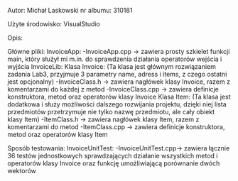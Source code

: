 Autor: Michał Laskowski nr albumu: 310181

Użyte środowisko: VisualStudio

Opis:

Główne pliki:
    InvoiceApp:
        -InvoiceApp.cpp     -> zawiera prosty szkielet funkcji main, który służył mi m.in. do sprawdzenia działania operatorów wejścia i wyjścia
    InvoiceLib:
        Klasa Invoice: (Ta klasa jest głównym rozwiązaniem zadania Lab3, przyjmuje 3 parametry name, adress i items, z czego ostatni jest opcjonalny)
        -InvoiceClass.h     -> zawiera nagłówek klasy Invoice, razem z komentarzami do każdej z metod
        -InvoiceClass.cpp   -> zawiera definicje konstruktora, metod oraz operatorów klasy Invoice
        Klasa Item: (Ta klasa jest dodatkowa i służy możliwości dalszego rozwijania projektu, dzięki niej lista przedmiotów przetrzymuje nie tylko nazwę przedmiotu, ale cały obiekt klasy Item)
        -ItemClass.h        -> zawiera nagłówek klasy Item, razem z komentarzami do metod
        -ItemClass.cpp      -> zawiera definicje konstruktora, metod oraz operatorów klasy Item

Sposób testowania:
    InvoiceUnitTest:
        -InvoiceUnitTest.cpp-> zawiera łącznie 36 testów jednostkowych sprawdzających działanie wszystkich metod i operatorów klasy Invoice oraz funkcję umożliwiającą porównanie dwóch wektorów
